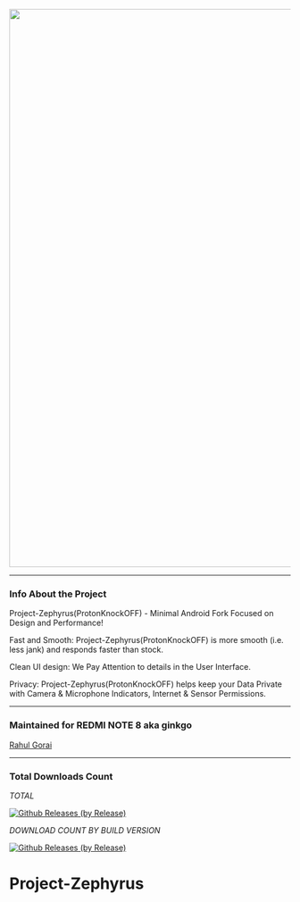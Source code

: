 <p align="center"><img width="1000" src="https://github.com/ziasam/ProtonKnockOff-Release/blob/master/banner.png"></p>

---------------------------------------------------------------------------------

### Info About the Project

Project-Zephyrus(ProtonKnockOFF) - Minimal Android Fork Focused on Design and Performance!

Fast and Smooth: Project-Zephyrus(ProtonKnockOFF) is more smooth (i.e. less jank) and responds faster than stock.

Clean UI design: We Pay Attention to details in the User Interface.

Privacy: Project-Zephyrus(ProtonKnockOFF) helps keep your Data Private with Camera & Microphone Indicators, Internet & Sensor Permissions.

---------------------------------------------------------------------------------

### Maintained for REDMI NOTE 8 aka ginkgo

[Rahul Gorai](https://github.com/RahulGorai0206)

---------------------------------------------------------------------------------

### Total Downloads Count

*TOTAL*

[![Github Releases (by Release)](https://img.shields.io/github/downloads/RahulGorai0206/Project-Zephyrus/total.svg)](https://github.com/RahulGorai0206/Project-Zephyrus/releases)

*DOWNLOAD COUNT BY BUILD VERSION*

[![Github Releases (by Release)](https://img.shields.io/github/downloads/RahulGorai0206/Project-Zephyrus/12.5.2/total.svg)](https://github.com/RahulGorai0206/Project-Zephyrus/releases)
# Project-Zephyrus
